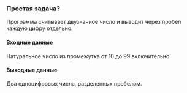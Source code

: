 ### Простая задача?
Программа считывает двузначное число и выводит через пробел каждую цифру отдельно.

#### Входные данные
Натуральное число из промежутка от 10 до 99 включительно.

#### Выходные данные
Два одноцифровых числа, разделенных пробелом.
